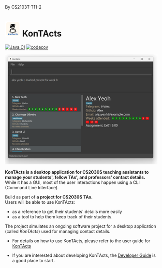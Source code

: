 By CS2103T-T11-2
# <img src="docs/images/kontactsLogo.png" alt="KonTActs logo" width="50"/> KonTActs 

[![Java CI](https://github.com/AY2425S1-CS2103T-T11-2/tp/actions/workflows/gradle.yml/badge.svg)](https://github.com/AY2425S1-CS2103T-T11-2/tp/actions/workflows/gradle.yml)
[![codecov](https://codecov.io/gh/AY2425S1-CS2103T-T11-2/tp/graph/badge.svg)](https://codecov.io/github/AY2425S1-CS2103T-T11-2/tp)

![Ui](docs/images/homePage.png)

**KonTActs is a desktop application for CS2030S teaching assistants to manage your students', fellow TAs', and professors' contact details.** While it has a GUI, most of the user interactions happen using a CLI (Command Line Interface).


Build as part of **a project for CS2030S TAs**.<br>
  Users will be able to use KonTActs:
  * as a reference to get their students' details more easily
  * as a tool to help them keep track of their students.

The project simulates an ongoing software project for a desktop application (called _KonTActs_) used for managing contact details.
  * For details on how to use KonTActs, please refer to the user guide for [KonTActs](https://ay2425s1-cs2103t-t11-2.github.io/tp/UserGuide.html)



* If you are interested about developing KonTActs, the [Developer Guide](https://ay2425s1-cs2103t-t11-2.github.io/tp/DeveloperGuide.html) is a good place to start.



